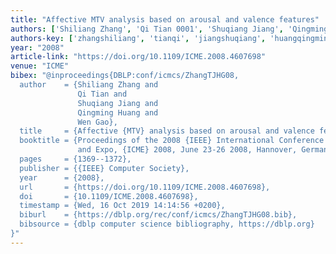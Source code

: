 ```yaml
---
title: "Affective MTV analysis based on arousal and valence features"
authors: ['Shiliang Zhang', 'Qi Tian 0001', 'Shuqiang Jiang', 'Qingming Huang', 'Wen Gao 0001']
authors-key: ['zhangshiliang', 'tianqi', 'jiangshuqiang', 'huangqingming', 'gaowen']
year: "2008"
article-link: "https://doi.org/10.1109/ICME.2008.4607698"
venue: "ICME"
bibex: "@inproceedings{DBLP:conf/icmcs/ZhangTJHG08,
  author    = {Shiliang Zhang and
               Qi Tian and
               Shuqiang Jiang and
               Qingming Huang and
               Wen Gao},
  title     = {Affective {MTV} analysis based on arousal and valence features},
  booktitle = {Proceedings of the 2008 {IEEE} International Conference on Multimedia
               and Expo, {ICME} 2008, June 23-26 2008, Hannover, Germany},
  pages     = {1369--1372},
  publisher = {{IEEE} Computer Society},
  year      = {2008},
  url       = {https://doi.org/10.1109/ICME.2008.4607698},
  doi       = {10.1109/ICME.2008.4607698},
  timestamp = {Wed, 16 Oct 2019 14:14:56 +0200},
  biburl    = {https://dblp.org/rec/conf/icmcs/ZhangTJHG08.bib},
  bibsource = {dblp computer science bibliography, https://dblp.org}
}"
---
```


